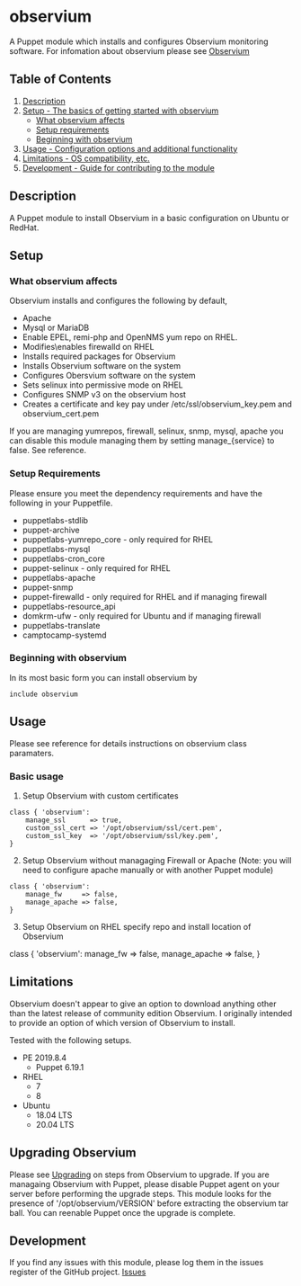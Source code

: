 # observium

A Puppet module which installs and configures Observium monitoring software. For infomation about observium please see [Observium][1]


## Table of Contents

1. [Description](#description)
1. [Setup - The basics of getting started with observium](#setup)
    * [What observium affects](#what-observium-affects)
    * [Setup requirements](#setup-requirements)
    * [Beginning with observium](#beginning-with-observium)
1. [Usage - Configuration options and additional functionality](#usage)
1. [Limitations - OS compatibility, etc.](#limitations)
1. [Development - Guide for contributing to the module](#development)

## Description

A Puppet module to install Observium in a basic configuration on Ubuntu or RedHat. 

## Setup

### What observium affects

Observium installs and configures the following by default, 

- Apache
- Mysql or MariaDB
- Enable EPEL, remi-php and OpenNMS yum repo on RHEL. 
- Modifies\enables firewalld on RHEL
- Installs required packages for Observium
- Installs Observium software on the system
- Configures Obersvium software on the system
- Sets selinux into permissive mode on RHEL
- Configures SNMP v3 on the observium host
- Creates a certificate and key pay under /etc/ssl/observium_key.pem and observium_cert.pem

If you are managing yumrepos, firewall, selinux, snmp, mysql, apache you can disable this module managing them by setting manage_{service} to false. See reference.

### Setup Requirements

Please ensure you meet the dependency requirements and have the following in your Puppetfile.

- puppetlabs-stdlib
- puppet-archive
- puppetlabs-yumrepo_core - only required for RHEL
- puppetlabs-mysql
- puppetlabs-cron_core
- puppet-selinux - only required for RHEL
- puppetlabs-apache
- puppet-snmp
- puppet-firewalld - only required for RHEL and if managing firewall
- puppetlabs-resource_api
- domkrm-ufw - only required for Ubuntu and if managing firewall
- puppetlabs-translate
- camptocamp-systemd


### Beginning with observium

In its most basic form you can install observium by
```
include observium
```

## Usage

Please see reference for details instructions on observium class paramaters. 

### Basic usage

1. Setup Observium with custom certificates
```
class { 'observium': 
    manage_ssl      => true,
    custom_ssl_cert => '/opt/observium/ssl/cert.pem',
    custom_ssl_key  => '/opt/observium/ssl/key.pem',
}
```
2. Setup Observium without managaging Firewall or Apache (Note: you will need to configure apache manually or with another Puppet module)
```
class { 'observium':
    manage_fw     => false,
    manage_apache => false,
}
```
3. Setup Observium on RHEL specify repo and install location of Observium

class { 'observium':
    manage_fw     => false,
    manage_apache => false,
}


## Limitations

Observium doesn't appear to give an option to download anything other than the latest release of community edition Observium. 
I originally intended to provide an option of which version of Observium to install. 

Tested with the following setups.

- PE 2019.8.4
    - Puppet 6.19.1
- RHEL
    - 7
    - 8
- Ubuntu
    - 18.04 LTS
    - 20.04 LTS

## Upgrading Observium 
Please see [Upgrading][2] on steps from Observium to upgrade. If you are managaing Observium with Puppet, 
please disable Puppet agent on your server before performing the upgrade steps. This module looks for the 
presence of '/opt/observium/VERSION' before extracting the observium tar ball. You can reenable Puppet 
once the upgrade is complete. 


## Development

If you find any issues with this module, please log them in the issues register of the GitHub project. [Issues][3]

[1]: https://www.observium.org/
[2]: https://docs.observium.org/updating/#community-edition
[3]: https://github.com/benjamin-robertson/observium/issues

